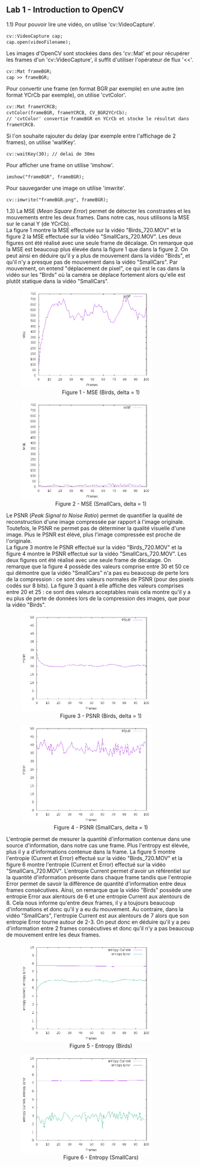 ## Lab 1 - Introduction to OpenCV

1.1)
Pour pouvoir lire une vidéo, on utilise 'cv::VideoCapture'.
<pre><code>cv::VideoCapture cap;
cap.open(videoFilename);</code></pre>

Les images d'OpenCV sont stockées dans des 'cv::Mat' et pour récupérer les frames d'un 'cv::VideoCapture', il suffit d'utiliser l'opérateur de flux '<<'.
<pre><code>cv::Mat frameBGR;
cap >> frameBGR;</code></pre>

Pour convertir une frame (en format BGR par exemple) en une autre (en format YCrCb par exemple), on utilise 'cvtColor'.
<pre><code>cv::Mat frameYCRCB;
cvtColor(frameBGR, frameYCRCB, CV_BGR2YCrCb);
// 'cvtColor' convertie frameBGR en YCrCb et stocke le résultat dans frameYCRCB.</code></pre>

Si l'on souhaite rajouter du delay (par exemple entre l'affichage de 2 frames), on utilise 'waitKey'.
<pre><code>cv::waitKey(30); // delai de 30ms</code></pre>

Pour afficher une frame on utilise 'imshow'.
<pre><code>imshow("frameBGR", frameBGR);</code></pre>

Pour sauvegarder une image on utilise 'imwrite'.
<pre><code>cv::imwrite("frameBGR.png", frameBGR);</code></pre>

1.3) La MSE (*Mean Square Error*) permet de détecter les constrastes et les mouvements entre les deux frames. Dans notre cas, nous utilisons la MSE sur le canal Y (de YCrCb).  
La figure 1 montre la MSE effectuée sur la vidéo "Birds_720.MOV" et la figure 2 la MSE effectuée sur la vidéo "SmallCars_720.MOV". Les deux figures ont été réalisé avec une seule frame de décalage. On remarque que la MSE est beaucoup plus élevée dans la figure 1 que dans la figure 2. On peut ainsi en déduire qu'il y a plus de mouvement dans la vidéo "Birds", et qu'il n'y a presque pas de mouvement dans la vidéo "SmallCars". Par mouvement, on entend "déplacement de pixel", ce qui est le cas dans la vidéo sur les "Birds" où la caméra se déplace fortement alors qu'elle est plutôt statique dans la vidéo "SmallCars".
<figure>
    <img src="image/mse_birds_1.png" width="350" alt="MSE - Birds"/>
    <figcaption style="text-align:center">Figure 1 - MSE (Birds, delta = 1)</figcaption>
</figure>
<figure>
    <img src="image/mse_cars_1.png" width="350" alt="MSE - Cars"/>
    <figcaption style="text-align:center">Figure 2 - MSE (SmallCars, delta = 1)</figcaption>
</figure>

Le PSNR (*Peak Signal to Noise Ratio*) permet de quantifier la qualité de reconstruction d'une image compressée par rapport à l'image originale. Toutefois, le PSNR ne permet pas de déterminer la qualité visuelle d'une image. Plus le PSNR est élévé, plus l'image compressée est proche de l'originale.   
La figure 3 montre le PSNR effectué sur la vidéo "Birds_720.MOV" et la figure 4 montre le PSNR effectué sur la vidéo "SmallCars_720.MOV". Les deux figures ont été réalisé avec une seule frame de décalage. On remarque que la figure 4 possède des valeurs comprise entre 30 et 50 ce qui démontre que la vidéo "SmallCars" n'a pas eu beaucoup de perte lors de la compression : ce sont des valeurs normales de PSNR (pour des pixels codés sur 8 bits). La figure 3 quant à elle affiche des valeurs comprises entre 20 et 25 : ce sont des valeurs acceptables mais cela montre qu'il y a eu plus de perte de données lors de la compression des images, que pour la vidéo "Birds".

<figure>
    <img src="image/psnr_birds_1.png" width="350" alt="PSNR - Birds"/>
    <figcaption style="text-align:center">Figure 3 - PSNR (Birds, delta = 1)</figcaption>
</figure>
<figure>
    <img src="image/psnr_cars_1.png" width="350" alt="PSNR - Cars"/>
    <figcaption style="text-align:center">Figure 4 - PSNR (SmallCars, delta = 1)</figcaption>
</figure>

L'entropie permet de mesurer la quantité d'information contenue dans une source d'information, dans notre cas une frame.
Plus l'entropy est élévée, plus il y a d'informations contenue dans la frame.
La figure 5 montre l'entropie (Current et Error) effectué sur la vidéo "Birds_720.MOV" et la figure 6 montre l'entropie (Current et Error) effectué sur la vidéo "SmallCars_720.MOV". L'entropie Current permet d'avoir un référentiel sur la quantité d'information présente dans chaque frame tandis que l'entropie Error permet de savoir la différence de quantité d'information entre deux frames consécutives. Ainsi, on remarque que la vidéo "Birds" possède une entropie Error aux alentours de 6 et une entropie Current aux alentours de 8. Cela nous informe qu'entre deux frames, il y a toujours beaucoup d'informations et donc qu'il y a eu du mouvement. Au contraire, dans la vidéo "SmallCars", l'entropie Current est aux alentours de 7 alors que son entropie Error tourne autour de 2-3. On peut donc en déduire qu'il y a peu d'information entre 2 frames consécutives et donc qu'il n'y a pas beaucoup de mouvement entre les deux frames.
<figure>
    <img src="image/entropy_birds_1.png" width="350" alt="Figure 5 - Entropy (Birds)"/>
    <figcaption style="text-align:center">Figure 5 - Entropy (Birds)</figcaption>
</figure>
<figure>
    <img src="image/entropy_cars_1.png" width="350" alt="Figure 6 - Entropy (SmallCars)"/>
    <figcaption style="text-align:center">Figure 6 - Entropy (SmallCars)</figcaption>
</figure>
